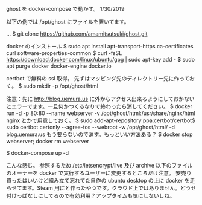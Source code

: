 ghost を docker-compose で動かす。
1/30/2019

以下の例では /opt/ghost にファイルを置いてます。

...
$ git clone https://github.com/amamitsutsuki/ghost.git

docker のインストール
$ sudo apt install apt-transport-https ca-certificates curl software-properties-common
$ curl -fsSL https://download.docker.com/linux/ubuntu/gpg | sudo apt-key add -
$ sudo apt purge docker docker-engine docker.io

certbot で無料の ssl 取得。
先ずはマッピング先のディレクトリー先に作っておく。
$ sudo mkdir -p /opt/ghost/html

注意：先に http://blog.uemura.us に外からアクセス出来るようにしておかないとエラーでます。一旦何かつくるなりで終わったら消してください。
$ docker run -d -p 80:80 --name webserver -v /opt/ghost/html:/usr/share/nginx/html nginx
とかで用意しておく。
$ sudo add-apt-repository ppa:certbot/certbot$ sudo certbot certonly --agree-tos --webroot -w /opt/ghost/html/ -d blog.uemura.us
もう要らないので消す。もっといい方法ある？
$ docker stop webserver; docker rm webserver

$ docker-compose up -d

こんな感じ。
参照するため /etc/letsencrypt/live 及び archive 以下のファイルのオーナーを docker で実行するユーザーに変更するところだけ注意。
安売り買ったはいいけど組み立て忘れてた自作の ubuntu desktop の上に docker を走らせてます。Steam 用にと作ったやつです。クラウド上ではありません。どうせ付けっぱなしにしてるので有効利用？アップタイムも気にしないしね。

